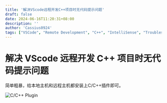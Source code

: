 ```yaml
---
title: '解决VScode远程开发C++项目时无代码提示问题'
draft: false
date: 2024-06-16T11:20:31+08:00
description: ''
author: 'Cassius0924'
tags: ["VSCode", "Remote Development", "C++", "IntelliSense", "Troubleshooting"]
---
```


# 解决 VScode 远程开发 C++ 项目时无代码提示问题

简单粗暴，给本地主机和远程主机都安装上C/C++插件即可。

![C/C++ Plugin](https://s2.loli.net/2023/06/21/eBLlkS63OX2roTV.png)
